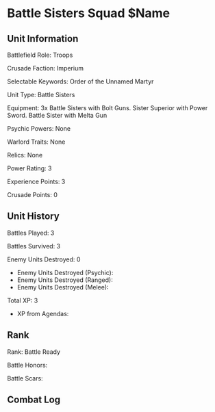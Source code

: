 Battle Sisters Squad $Name
====

Unit Information
----

Battlefield Role: Troops

Crusade Faction: Imperium

Selectable Keywords: Order of the Unnamed Martyr

Unit Type: Battle Sisters

Equipment: 3x Battle Sisters with Bolt Guns. Sister Superior with Power Sword. Battle Sister with Melta Gun

Psychic Powers: None

Warlord Traits: None

Relics: None

Power Rating: 3

Experience Points: 3

Crusade Points: 0


Unit History
---
Battles Played: 3

Battles Survived: 3

Enemy Units Destroyed: 0
* Enemy Units Destroyed (Psychic):
* Enemy Units Destroyed (Ranged):
* Enemy Units Destroyed (Melee):

Total XP: 3
* XP from Agendas:

Rank
----
Rank: Battle Ready

Battle Honors:

Battle Scars:


Combat Log
---
